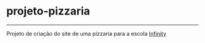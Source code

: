 # projeto-pizzaria

---
Projeto de criação do site de uma pizzaria para a escola [Infinity]([www.infinity.com.br(https://infinityschool.com.br/)https://infinityschool.com.br/)
